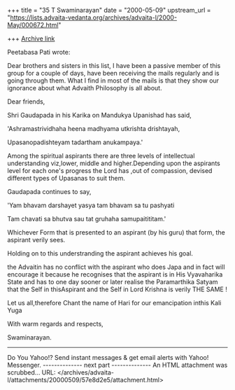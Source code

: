 +++
title = "35 T Swaminarayan"
date = "2000-05-09"
upstream_url = "https://lists.advaita-vedanta.org/archives/advaita-l/2000-May/000672.html"

+++
[Archive link](https://lists.advaita-vedanta.org/archives/advaita-l/2000-May/000672.html)




Peetabasa Pati <pati at BHASKARA.EE.IISC.ERNET.IN> wrote:

Dear brothers and sisters in this list,
I have been a passive member of this group for a couple of days, have been
receiving the mails regularly and is going through them. What I find in
most of the mails is that they show our ignorance about what Advaith
Philosophy is all about.

Dear friends,

Shri Gaudapada  in his Karika on Mandukya Upanishad has said,

'Ashramastrividhaha heena madhyama utkrishta drishtayah,

Upasanopadishteyam tadartham anukampaya.'

Among the spiritual aspirants there are three levels  of intellectual understanding viz,lower, middle and higher.Depending upon the aspirants level for each one's progress the Lord has ,out of compassion, devised different types of Upasanas to suit them.

Gaudapada continues to say,

'Yam bhavam darshayet yasya tam bhavam sa tu pashyati

Tam chavati sa bhutva sau tat gruhaha samupaitititam.'

Whichever Form that is presented to an aspirant (by his guru) that form, the aspirant verily sees.

Holding on to this understranding the aspirant achieves his goal.

the Advaitin has no conflict with the aspirant who does Japa and in fact will encourage it because he recognises that the aspirant is in His Vyavaharika State and has to one day sooner or later realise the Paramarthika Satyam that the Self in thisAspirant and the Self in Lord Krishna is verily THE SAME !

Let us all,therefore Chant the name of Hari for our emancipation inthis Kali Yuga

With warm regards and respects,

Swaminarayan.





---------------------------------
Do You Yahoo!?
Send instant messages & get email alerts with Yahoo! Messenger.
-------------- next part --------------
An HTML attachment was scrubbed...
URL: </archives/advaita-l/attachments/20000509/57e8d2e5/attachment.html>
